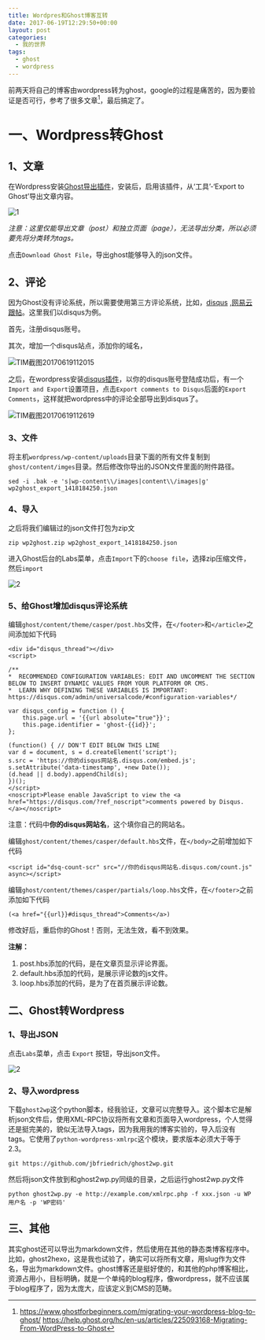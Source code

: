 ```yaml
---
title: Wordpres和Ghost博客互转
date: 2017-06-19T12:29:50+00:00
layout: post
categories:
  - 我的世界
tags:
  - ghost
  - wordpress
---
```

前两天将自己的博客由wordpress转为ghost，google的过程是痛苦的，因为要验证是否可行，参考了很多文章[^1]，最后搞定了。

# 一、Wordpress转Ghost

## 1、文章

在Wordpress安装[Ghost导出插件](https://wordpress.org/plugins/ghost/)，安装后，启用该插件，从‘工具’-‘Export to Ghost’导出文章内容。

![1](https://www.ghostforbeginners.com/content/images/2013/10/Ghost-Import-1.png)

_注意：这里仅能导出文章（post）和独立页面（page），无法导出分类，所以必须要先将分类转为tags。_

点击`Download Ghost File`，导出ghost能够导入的json文件。
<!--more-->

## 2、评论

因为Ghost没有评论系统，所以需要使用第三方评论系统，比如，[disqus](https://www.disqus.com) ,[网易云跟帖](https://gentie.163.com/)。这里我们以disqus为例。

首先，注册disqus账号。

其次，增加一个disqus站点，添加你的域名，

![TIM截图20170619112015](https://qn.zhoutao.ren/2017/06/timjie-tu-20170619112015.png)

之后，在wordpress安装[disqus插件](https://wordpress.org/plugins/disqus-comment-system/)，以你的disqus账号登陆成功后，有一个`Import and Export`设置项目，点击`Export comments to Disqus`后面的`Export Comments`，这样就把wordpress中的评论全部导出到disqus了。

![TIM截图20170619112619](https://qn.zhoutao.ren/2017/06/timjie-tu-20170619112619.png)

### 3、文件

将主机`wordpress/wp-content/uploads`目录下面的所有文件复制到`ghost/content/imges`目录。然后修改你导出的JSON文件里面的附件路径。

```
sed -i .bak -e 's|wp-content\\/images|content\\/images|g' wp2ghost_export_1418184250.json
```

### 4、导入

之后将我们编辑过的json文件打包为zip文
```
zip wp2ghost.zip wp2ghost_export_1418184250.json
```

进入Ghost后台的Labs菜单，点击`Import`下的`choose file`，选择zip压缩文件，然后`import`

![2](http://help.ghost.org/hc/en-us/article_attachments/212833487/import-into-ghost.png)

### 5、给Ghost增加disqus评论系统

编辑`ghost/content/theme/casper/post.hbs`文件，在`</footer>`和`</article>`之间添加如下代码

```
<div id="disqus_thread"></div>
<script>

/**
*  RECOMMENDED CONFIGURATION VARIABLES: EDIT AND UNCOMMENT THE SECTION BELOW TO INSERT DYNAMIC VALUES FROM YOUR PLATFORM OR CMS.
*  LEARN WHY DEFINING THESE VARIABLES IS IMPORTANT: https://disqus.com/admin/universalcode/#configuration-variables*/

var disqus_config = function () {
    this.page.url = '{{url absolute="true"}}';
    this.page.identifier = 'ghost-{{id}}';
};

(function() { // DON'T EDIT BELOW THIS LINE
var d = document, s = d.createElement('script');
s.src = 'https://你的disqus网站名.disqus.com/embed.js';
s.setAttribute('data-timestamp', +new Date());
(d.head || d.body).appendChild(s);
})();
</script>
<noscript>Please enable JavaScript to view the <a href="https://disqus.com/?ref_noscript">comments powered by Disqus.</a></noscript>
```

注意：代码中**你的disqus网站名**，这个填你自己的网站名。

编辑`ghost/content/themes/casper/default.hbs`文件，在`</body>`之前增加如下代码

```
<script id="dsq-count-scr" src="//你的disqus网站名.disqus.com/count.js" async></script>
```

编辑`ghost/content/themes/casper/partials/loop.hbs`文件，在`</footer>`之前添加如下代码

```
(<a href="{{url}}#disqus_thread">Comments</a>)
```

修改好后，重启你的Ghost！否则，无法生效，看不到效果。

**注解：**

1. post.hbs添加的代码，是在文章页显示评论界面。
1. default.hbs添加的代码，是展示评论数的js文件。
1. loop.hbs添加的代码，是为了在首页展示评论数。

## 二、Ghost转Wordpress

### 1、导出JSON

点击`Labs`菜单，点击 `Export` 按钮，导出json文件。

![2](https://qn.zhoutao.ren/2017/06/timjie-tu-20170619121013.png)

### 2、导入wordpress

下载`ghost2wp`这个python脚本，经我验证，文章可以完整导入。这个脚本它是解析json文件后，使用XML-RPC协议将所有文章和页面导入wordpress，个人觉得还是挺完美的，貌似无法导入tags，因为我用我的博客实验的，导入后没有tags。它使用了`python-wordpress-xmlrpc`这个模块，要求版本必须大于等于2.3。

```
git https://github.com/jbfriedrich/ghost2wp.git
```

然后将json文件放到和ghost2wp.py同级的目录，之后运行ghost2wp.py文件

```
python ghost2wp.py -e http://example.com/xmlrpc.php -f xxx.json -u WP用户名 -p 'WP密码'
```

## 三、其他

其实ghost还可以导出为markdown文件，然后使用在其他的静态类博客程序中。比如，ghost2hexo，这是我也试验了，确实可以将所有文章，用slug作为文件名，导出为markdown文件。ghost博客还是挺好使的，和其他的php博客相比，资源占用小，目标明确，就是一个单纯的blog程序，像wordpress，就不应该属于blog程序了，因为太庞大，应该定义到CMS的范畴。



[^1]: <https://www.ghostforbeginners.com/migrating-your-wordpress-blog-to-ghost/> https://help.ghost.org/hc/en-us/articles/225093168-Migrating-From-WordPress-to-Ghost


